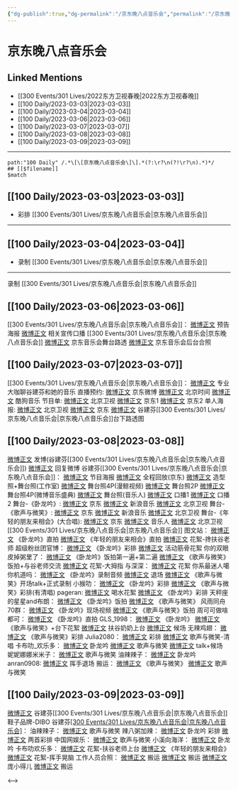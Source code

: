 ```yaml
---
{"dg-publish":true,"dg-permalink":"/京东晚八点音乐会","permalink":"/京东晚八点音乐会/","created":"2023-03-06T14:14:37.881+08:00","updated":"2023-04-10T16:16:42.385+08:00"}
---
```


# 京东晚八点音乐会

## Linked Mentions
- [[300 Events/301 Lives/2022东方卫视春晚\|2022东方卫视春晚]]
- [[100 Daily/2023-03-03\|2023-03-03]]
- [[100 Daily/2023-03-04\|2023-03-04]]
- [[100 Daily/2023-03-06\|2023-03-06]]
- [[100 Daily/2023-03-07\|2023-03-07]]
- [[100 Daily/2023-03-08\|2023-03-08]]
- [[100 Daily/2023-03-09\|2023-03-09]]


---

```expander
path:"100 Daily" /.*\[\[京东晚八点音乐会\]\].*(?:\r?\n(?!\r?\n).*)*/
## [[$filename]]
$match
```
## [[100 Daily/2023-03-03\|2023-03-03]]
  - 彩排 [[300 Events/301 Lives/京东晚八点音乐会\|京东晚八点音乐会]]
---
## [[100 Daily/2023-03-04\|2023-03-04]]
  - 录制 [[300 Events/301 Lives/京东晚八点音乐会\|京东晚八点音乐会]]
---
录制 [[300 Events/301 Lives/京东晚八点音乐会\|京东晚八点音乐会]]
## [[100 Daily/2023-03-06\|2023-03-06]]
[[300 Events/301 Lives/京东晚八点音乐会\|京东晚八点音乐会]]：
[微博正文](https://weibo.com/1717871843/4876391697352651) 预告海报
[微博正文](https://weibo.com/3199780861/4876400881829639) 相关宣传口播
[[300 Events/301 Lives/京东晚八点音乐会\|京东晚八点音乐会]]
[微博正文](https://weibo.com/6343537114/4876223966087911) 京东音乐会舞台路透
[微博正文](https://weibo.com/3199780861/4876388890319652) 京东音乐会后台合照
## [[100 Daily/2023-03-07\|2023-03-07]]
[[300 Events/301 Lives/京东晚八点音乐会\|京东晚八点音乐会]]：
[微博正文](https://weibo.com/1717871843/4876746375040800) 专业大咖聊谷建芬和她的音乐
直播预约:
[微博正文](https://weibo.com/1717871843/4876746359309552) 京东微博
[微博正文](https://weibo.com/2992050891/4876736561680780) 北京时间
[微博正文](https://weibo.com/1665103091/4876685974179144) 酷狗音乐
节目单:
[微博正文](https://weibo.com/1779837945/4876737555464350) 北京卫视
[微博正文](https://weibo.com/1717871843/4876716704794112) 京东1
[微博正文](https://weibo.com/1717871843/4876731262962712) 京东2
单人海报:
[微博正文](https://weibo.com/1779837945/4876733692776479) 北京卫视
[微博正文](https://weibo.com/1717871843/4876685965265283) 京东
[微博正文](https://weibo.com/3199780861/4876667312936875) 谷建芬[[300 Events/301 Lives/京东晚八点音乐会\|京东晚八点音乐会]]台下路透图

## [[100 Daily/2023-03-08\|2023-03-08]]
[微博正文](https://weibo.com/1736988591/4877121257739524) 发博(谷建芬[[300 Events/301 Lives/京东晚八点音乐会\|京东晚八点音乐会]])
[微博正文](https://weibo.com/1736988591/4872284203124761) 回复微博
谷建芬[[300 Events/301 Lives/京东晚八点音乐会\|京东晚八点音乐会]]：
[微博正文](https://weibo.com/1717871843/4876957768224312) 节目海报
[微博正文](https://weibo.com/1717871843/4876746359309552) 全程回放(京东)
[微博正文](https://weibo.com/7478855230/4877124915432829) 造型照+舞台照(工作室)
[微博正文](https://weibo.com/1791493774/4877038202390637) 舞台照4P(漫鲸视频)
[微博正文](https://weibo.com/5100404292/4877036487180574) 舞台照2P
[微博正文](https://weibo.com/2183483187/4877126535220670) 舞台照4P(微博音乐盛典)
[微博正文](https://weibo.com/1852855013/4877125326210830) 舞台照(音乐人)
[微博正文](https://weibo.com/7478855230/4876957836381635) 口播1
[微博正文](https://weibo.com/1717871843/4877026106806024) 口播2
舞台-《卧龙吟》:
[微博正文](https://weibo.com/1717871843/4877117667413428) 京东
[微博正文](https://weibo.com/1266269835/4877115932016921) 新浪音乐
[微博正文](https://weibo.com/1779837945/4877140333962546) 北京卫视
舞台-《歌声与微笑》:
[微博正文](https://weibo.com/1717871843/4877129290356051) 京东
[微博正文](https://weibo.com/1266269835/4877137267660319) 新浪音乐
[微博正文](https://weibo.com/1779837945/4877146310317180) 北京卫视
舞台-《年轻的朋友来相会》(大合唱):
[微博正文](https://weibo.com/1717871843/4877132263592072) 京东
[微博正文](https://weibo.com/1852855013/4877132252056935) 音乐人
[微博正文](https://weibo.com/1779837945/4877143945254374) 北京卫视
[[300 Events/301 Lives/京东晚八点音乐会\|京东晚八点音乐会]]
图文站：
[微博正文](https://weibo.com/6987697229/4877122885651115) 《卧龙吟》直拍
[微博正文](https://weibo.com/6987697229/4877132297146684) 《年轻的朋友来相会》直拍
[微博正文](https://weibo.com/6987697229/4877135845788187) 花絮-搀扶谷老师
超级粉丝团官博：
[微博正文](https://weibo.com/6177570002/4877105760830768) 《卧龙吟》彩排
[微博正文](https://weibo.com/6177570002/4877113893333529) 活动筋骨花絮
你的双眼皮掉粥里了：
[微博正文](https://weibo.com/1951132625/4877111631814589) 《卧龙吟》饭拍第一遍+第二遍
[微博正文](https://weibo.com/1951132625/4877113487010247) 《歌声与微笑》饭拍+与谷老师交流
[微博正文](https://weibo.com/1951132625/4877134361529382) 花絮-大拇指
与深深：
[微博正文](https://weibo.com/7330448895/4877112692971643) 花絮
你系最迷人噶你机道吗：
[微博正文](https://weibo.com/7724525486/4877117458748686) 《卧龙吟》录制音频
[微博正文](https://weibo.com/7724525486/4877140128171758) 退场
[微博正文](https://weibo.com/7724525486/4877142476718640) 《歌声与微笑》开场talk+正式录制
小猴叻：
[微博正文](https://weibo.com/7367408614/4877117001570163) 《卧龙吟》彩排
[微博正文](https://weibo.com/7367408614/4877130112700962) 《歌声与微笑》彩排(有清唱)
pageran:
[微博正文](https://weibo.com/7633014126/4877110659782399) 喝水花絮
[微博正文](https://weibo.com/7633014126/4877120012027148) 《卧龙吟》彩排
天秤座的星星and布朗：
[微博正文](https://weibo.com/1537023544/4877119534406222) 《卧龙吟》饭拍
[微博正文](https://weibo.com/1537023544/4877137331361646) 《歌声与微笑》
风雨同舟70群：
[微博正文](https://weibo.com/6735440572/4877120851417527) 《卧龙吟》现场视频
[微博正文](https://weibo.com/6735440572/4877132871762722) 《歌声与微笑》饭拍
周可可做啥都可：
[微博正文](https://weibo.com/7109697641/4877123095370231) 《卧龙吟》直拍
GLS_1998：
[微博正文](https://weibo.com/5979773473/4877124018640155) 《卧龙吟》
[微博正文](https://weibo.com/5979773473/4877127381422258) 《歌声与微笑》+台下花絮
[微博正文](https://weibo.com/5979773473/4877140032228859) 扶谷奶奶上台
[微博正文](https://weibo.com/5979773473/4877137608179858) 候场
无辣鸡翅：
[微博正文](https://weibo.com/7495641082/4877130036937602) 《歌声与微笑》彩排
Julia2080：
[微博正文](https://weibo.com/5818704011/4877123954936247) 彩排
[微博正文](https://weibo.com/5818704011/4877127289413152) 歌声与微笑-清唱
卡布叻_欢乐多：
[微博正文](https://weibo.com/5373127683/4877117765190243) 卧龙吟
[微博正文](https://weibo.com/5373127683/4877127897842865) 歌声与微笑
[微博正文](https://weibo.com/5373127683/4877132507388864) talk+候场
妮妮娜娜米米子：
[微博正文](https://weibo.com/1848110183/4877138467752530) 歌声与微笑
油辣辣子：
[微博正文](https://weibo.com/6417581535/4877143396057362) 卧龙吟
anran0908:
[微博正文](https://weibo.com/2966917711/4877138610881262) 挥手退场
搬运：
[微博正文](https://weibo.com/5122158435/4877129789739181) 《歌声与微笑》
[微博正文](https://weibo.com/6838541957/4877129068581514) 歌声与微笑

## [[100 Daily/2023-03-09\|2023-03-09]]
[微博正文](https://weibo.com/3699143400/4877346065352515) 谷建芬[[300 Events/301 Lives/京东晚八点音乐会\|京东晚八点音乐会]]鞋子品牌-DIBO
谷建芬[[300 Events/301 Lives/京东晚八点音乐会\|京东晚八点音乐会]](续)：
油辣辣子：
[微博正文](https://weibo.com/6417581535/4877153223836556) 歌声与微笑
辣八粥加辣：
[微博正文](https://weibo.com/7628792895/4876790089123304) 卧龙吟 彩排
[微博正文](https://weibo.com/7628792895/4877117152824282) 两首彩排
中国网娱乐：
[微博正文](https://weibo.com/7422806367/4877345616560972) 歌声与微笑
小溪向海洋：
[微博正文](https://weibo.com/5700140249/4877126857133665) 卧龙吟
卡布叻欢乐多：
[微博正文](https://weibo.com/5373127683/4877135469084687) 花絮-扶谷老师上台
[微博正文](https://weibo.com/5373127683/4877150346547162) 《年轻的朋友来相会》
[微博正文](https://weibo.com/5373127683/4877360056243122) 花絮-挥手晃脑
工作人员合照：
[微博正文](https://weibo.com/3199780861/4877183015455012) 搬运
[微博正文](https://weibo.com/3199780861/4877178561629567) 搬运
[微博正文](https://weibo.com/5668143732/4877149599959865) 庞小得儿
[微博正文](https://weibo.com/7495641082/4877190899959382) 搬运

<-->